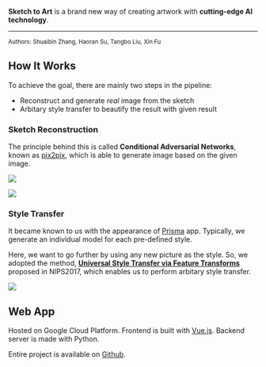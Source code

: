 **Sketch to Art** is a brand new way of creating artwork with **cutting-edge AI technology**.

---

<small>
Authors: Shuaibin Zhang, Haoran Su, Tangbo Liu, Xin Fu
</small>

## How It Works

To achieve the goal, there are mainly two steps in the pipeline:

- Reconstruct and generate *real* image from the sketch
- Arbitary style transfer to beautify the result with given result

### Sketch Reconstruction

The principle behind this is called **Conditional Adversarial Networks**, known as [pix2pix](https://phillipi.github.io/pix2pix/), which is able to generate image based on the given image.

![](https://phillipi.github.io/pix2pix/images/teaser_v3.jpg)

![](https://phillipi.github.io/pix2pix/images/edges2cats.jpg)

### Style Transfer

It became known to us with the appearance of [Prisma](https://prisma-ai.com/) app. Typically, we generate an individual model for each pre-defined style. 

Here, we want to go further by using any new picture as the style. So, we adopted the method, [**Universal Style Transfer via Feature Transforms**](https://arxiv.org/abs/1705.08086) proposed in NIPS2017, which enables us to perform arbitary style transfer.

![](https://raw.githubusercontent.com/Yijunmaverick/UniversalStyleTransfer/master/figs/p1.jpg)

## Web App

Hosted on Google Cloud Platform. 
Frontend is built with [Vue.js](https://vuejs.org/). 
Backend server is made with Python.

Entire project is available on [Github](https://github.com/mtobeiyf/sketch-to-art).
